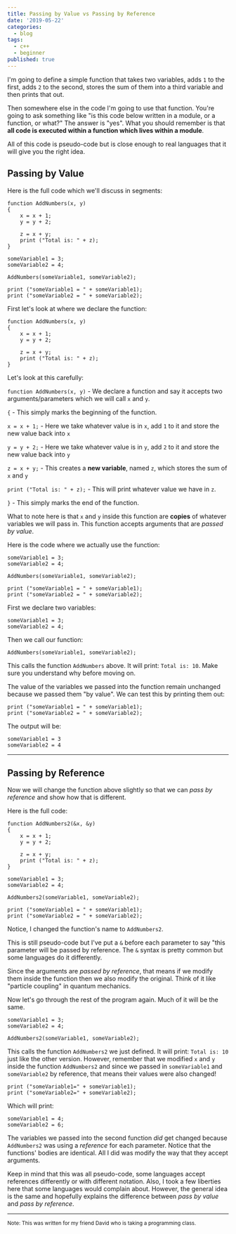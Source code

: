 ```yaml
---
title: Passing by Value vs Passing by Reference
date: '2019-05-22'
categories:
  - blog
tags:
  - c++
  - beginner
published: true
---
```

I'm going to define a simple function that takes two variables, adds `1` to the first, adds `2` to the second, stores the sum of them into a third variable and then prints that out. 

Then somewhere else in the code I'm going to use that function. You're going to ask something like "is this code below written in a module, or a function, or what?" The answer is "yes". What you should remember is that **all code is executed within a function which lives within a module**.

All of this code is pseudo-code but is close enough to real languages that it will give you the right idea.

## Passing by Value

Here is the full code which we'll discuss in segments:

```
function AddNumbers(x, y)
{
    x = x + 1;
    y = y + 2;
    
    z = x + y;
    print ("Total is: " + z);
}

someVariable1 = 3;
someVariable2 = 4;

AddNumbers(someVariable1, someVariable2);

print ("someVariable1 = " + someVariable1);
print ("someVariable2 = " + someVariable2);
```

First let's look at where we declare the function:

```
function AddNumbers(x, y)
{
    x = x + 1;
    y = y + 2;

    z = x + y;
    print ("Total is: " + z);
}
```

Let's look at this carefully:

`function AddNumbers(x, y)` - We declare a function and say it accepts two arguments/parameters which we will call `x` and `y`.

`{` - This simply marks the beginning of the function.

`x = x + 1;` - Here we take whatever value is in `x`, add `1` to it and store the new value back into `x`

`y = y + 2;` - Here we take whatever value is in `y`, add `2` to it and store the new value back into `y`

`z = x + y;` - This creates a **new variable**, named `z`, which stores the sum of `x` and `y`

`print ("Total is: " + z);` - This will print whatever value we have in `z`.

`}` - This simply marks the end of the function.

What to note here is that `x` and `y` inside this function are **copies** of whatever variables we will pass in. This function accepts arguments that are *passed by value*. 

Here is the code where we actually use the function:


```
someVariable1 = 3;
someVariable2 = 4;

AddNumbers(someVariable1, someVariable2);

print ("someVariable1 = " + someVariable1);
print ("someVariable2 = " + someVariable2);
```

First we declare two variables:

```
someVariable1 = 3;
someVariable2 = 4;
```

Then we call our function: 

```
AddNumbers(someVariable1, someVariable2);
```

This calls the function `AddNumbers` above. It will print: `Total is: 10`. Make sure you understand why before moving on.

The value of the variables we passed into the function remain unchanged because we passed them "by value". We can test this by printing them out:

```
print ("someVariable1 = " + someVariable1);
print ("someVariable2 = " + someVariable2);
```

The output will be:
```
someVariable1 = 3
someVariable2 = 4
```


<hr/>

## Passing by Reference

Now we will change the function above slightly so that we can *pass by reference* and show how that is different.

Here is the full code:

```
function AddNumbers2(&x, &y)
{
    x = x + 1;
    y = y + 2;
    
    z = x + y;
    print ("Total is: " + z);
}

someVariable1 = 3;
someVariable2 = 4;

AddNumbers2(someVariable1, someVariable2);

print ("someVariable1 = " + someVariable1);
print ("someVariable2 = " + someVariable2);
```

Notice, I changed the function's name to `AddNumbers2`. 

This is still pseudo-code but I've put a `&` before each parameter to say "this parameter will be passed by reference. The `&` syntax is pretty common but some languages do it differently.

Since the arguments are *passed by reference*, that means if we modify them inside the function then we also modify the original. Think of it like "particle coupling" in quantum mechanics.

Now let's go through the rest of the program again. Much of it will be the same.

```
someVariable1 = 3;
someVariable2 = 4;

AddNumbers2(someVariable1, someVariable2);
```

This calls the function `AddNumbers2` we just defined. It will print: `Total is: 10` just like the other version. However, remember that we modified `x` and `y` inside the function `AddNumbers2` and since we passed in `someVariable1` and `someVariable2` by reference, that means their values were also changed!

```
print ("someVariable1=" + someVariable1);
print ("someVariable2=" + someVariable2);
```

Which will print:

```
someVariable1 = 4;
someVariable2 = 6;
```

The variables we passed into the second function *did* get changed because `AddNumbers2` was using a *reference* for each parameter. Notice that the functions' bodies are identical. All I did was modify the way that they accept arguments. 

Keep in mind that this was all pseudo-code, some languages accept references differently or with different notation. Also, I took a few liberties here that some languages would complain about. However, the general idea is the same and hopefully explains the difference between *pass by value* and *pass by reference*. 

<hr/>
<small>Note: This was written for my friend David who is taking a programming class.</small>
